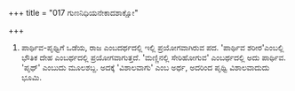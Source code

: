 +++
title = "017 ಗುಣನಿಧಿಯನೇಕಾದಶಾಕ್ಷೋ"

+++
1) ಪಾರ್ಥಿವ-ಪೃಥ್ವಿಗೆ ಒಡೆಯ, ರಾಜ ಎಂಬದರ್ಥದಲ್ಲಿ ಇಲ್ಲಿ ಪ್ರಯೋಗವಾಗಿರುವ ಪದ. 'ಪಾರ್ಥಿವ ಶರೀರ'ಎಂಬಲ್ಲಿ ಭೌತಿಕ ದೇಹ ಎಂಬರ್ಥದಲ್ಲಿ ಪ್ರಯೋಗವಾಗುತ್ತದೆ. 'ಮಣ್ಣಿನಲ್ಲಿ ಸೇರಿಹೋಗುವ' ಎಂಬರ್ಥದಲ್ಲಿ ಅದು ಪಾರ್ಥಿವ. 'ಪೃಥ್' ಎಂಬುದು ಮೂಲಶಬ್ದ. ಅದಕ್ಕೆ 'ವಿಶಾಲವಾಗು' ಎಂಬ ಅರ್ಥ, ಅದರಿಂದ ಪೃಥ್ವಿ ವಿಶಾಲವಾದುದು ಭೂಮಿ.